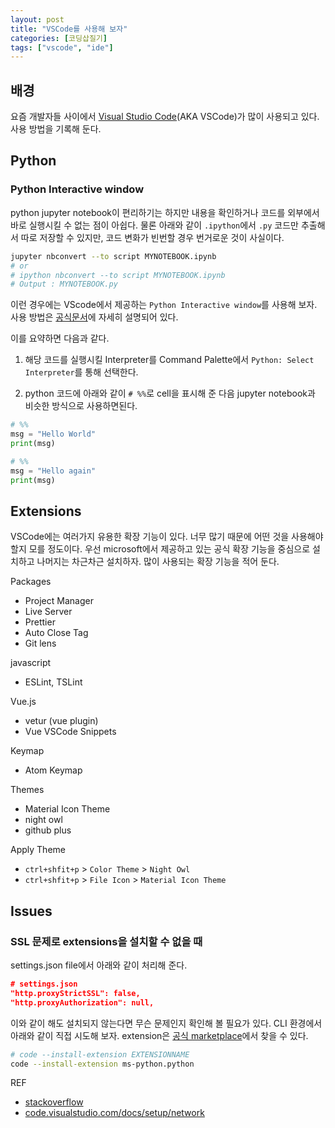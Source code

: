 ```yaml
---
layout: post
title: "VSCode를 사용해 보자"
categories: [코딩삽질기]
tags: ["vscode", "ide"]
---
```


## 배경

요즘 개발자들 사이에서 [Visual Studio Code](https://code.visualstudio.com/)(AKA VSCode)가 많이 사용되고 있다. 사용 방법을 기록해 둔다. 

## Python

### Python Interactive window

python jupyter notebook이 편리하기는 하지만 내용을 확인하거나 코드를 외부에서 바로 실행시킬 수 없는 점이 아쉽다. 물론 아래와 같이 `.ipython`에서 `.py` 코드만 추출해서 따로 저장할 수 있지만, 코드 변화가 빈번할 경우 번거로운 것이 사실이다. 

```bash
jupyter nbconvert --to script MYNOTEBOOK.ipynb 
# or 
# ipython nbconvert --to script MYNOTEBOOK.ipynb
# Output : MYNOTEBOOK.py
```

이런 경우에는 VScode에서 제공하는 `Python Interactive window`를 사용해 보자. 사용 방법은 [공식문서](https://code.visualstudio.com/docs/python/jupyter-support-py)에 자세히 설명되어 있다. 

이를 요약하면 다음과 같다. 

1. 해당 코드를 실행시킬 Interpreter를 Command Palette에서 `Python: Select Interpreter`를 통해 선택한다. 

2. python 코드에 아래와 같이 `# %%`로 cell을 표시해 준 다음 jupyter notebook과 비슷한 방식으로 사용하면된다. 

```python
# %%
msg = "Hello World"
print(msg)

# %%
msg = "Hello again"
print(msg)
```


## Extensions

VSCode에는 여러가지 유용한 확장 기능이 있다. 너무 많기 때문에 어떤 것을 사용해야 할지 모를 정도이다. 우선 microsoft에서 제공하고 있는 공식 확장 기능을 중심으로 설치하고 나머지는 차근차근 설치하자. 많이 사용되는 확장 기능을 적어 둔다. 

Packages
* Project Manager
* Live Server
* Prettier
* Auto Close Tag
* Git lens 

javascript
* ESLint, TSLint

Vue.js
* vetur (vue plugin)
* Vue VSCode Snippets

Keymap
* Atom Keymap

Themes
* Material Icon Theme
* night owl
* github plus 

Apply Theme
* `ctrl+shfit+p` > `Color Theme` > `Night Owl`
* `ctrl+shfit+p` > `File Icon` > `Material Icon Theme`

## Issues

### SSL 문제로 extensions을 설치할 수 없을 때

settings.json file에서 아래와 같이 처리해 준다. 

```json
# settings.json
"http.proxyStrictSSL": false,
"http.proxyAuthorization": null,
```

이와 같이 해도 설치되지 않는다면 무슨 문제인지 확인해 볼 필요가 있다. CLI 환경에서 아래와 같이 직접 시도해 보자. extension은 [공식 marketplace](https://marketplace.visualstudio.com/VSCode)에서 찾을 수 있다. 

```bash
# code --install-extension EXTENSIONNAME
code --install-extension ms-python.python
```


REF
* [stackoverflow](https://stackoverflow.com/questions/36506539/how-do-i-get-visual-studio-code-to-trust-our-self-signed-proxy-certificate)
* [code.visualstudio.com/docs/setup/network](https://code.visualstudio.com/docs/setup/network)

